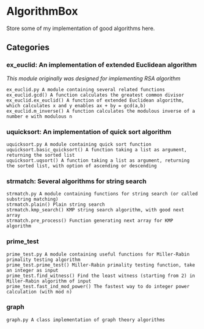 AlgorithmBox
============================================================
    
Store some of my implementation of good algorithms here.

Categories
------------------------------------------------------------

### ex_euclid: An implementation of extended Euclidean algorithm
*This module originally was designed for implementing RSA algorithm*

    ex_euclid.py A module containing several related functions
    ex_euclid.gcd() A function calculates the greatest common divisor
    ex_euclid.ex_euclid() A function of extended Euclidean algorithm, which calculates x and y enables ax + by = gcd(a,b)
    ex_euclid.m_inverse() A function calculates the modulous inverse of a number e with modulous n

### uquicksort: An implementation of quick sort algorithm
    uquicksort.py A module containing quick sort function
    uquicksort.basic_quicksort() A function taking a list as argument, returning the sorted list
    uquicksort.uqsort() A function taking a list as argument, returning the sorted list, with option of ascending or descending

### strmatch: Several algorithms for string search
    strmatch.py A module containing functions for string search (or called substring matching)
    strmatch.plain() Plain string search
    strmatch.kmp_search() KMP string search algorithm, with good next array
    strmatch.pre_process() Function generating next array for KMP algorithm

### prime_test
    prime_test.py A module containing useful functions for Miller-Rabin primality testing algorithm
    prime_test.prime_test() Miller-Rabin primality testing function, take an integer as input
    prime_test.find_witness() Find the least witness (starting from 2) in Miller-Rabin algorithm of input
    prime_test.fast_ind_mod_power() The fastest way to do integer power calculation (with mod n)

### graph
    graph.py A class implementation of graph theory algorithms
